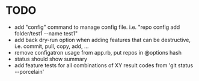 TODO
====

* add "config" command to manage config file. i.e. "repo config add folder/test1 --name test1"
* add back dry-run option when adding features that can be destructive, i.e. commit, pull, copy, add, ...
* remove configatron usage from app.rb, put repos in @options hash
* status should show summary
* add feature tests for all combinations of XY result codes from 'git status --porcelain'
